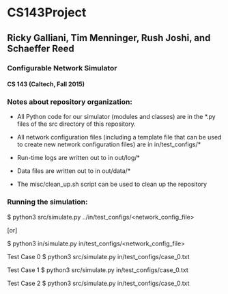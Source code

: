 # CS143Project
## Ricky Galliani, Tim Menninger, Rush Joshi, and Schaeffer Reed
### Configurable Network Simulator 
#### CS 143 (Caltech, Fall 2015)

### Notes about repository organization: 

- All Python code for our simulator (modules and classes) are in the
*.py files of the src directory of this repository.

- All network configuration files (including a template file that can be 
used to create new network configuration files) are in in/test_configs/*

- Run-time logs are written out to in out/log/*

- Data files are written out to in out/data/*

- The misc/clean_up.sh script can be used to clean up the repository

### Running the simulation:

$ python3 src/simulate.py ../in/test_configs/<network_config_file>

[or]

$ python3 in/simulate.py in/test_configs/<network_config_file>

Test Case 0
$ python3 src/simulate.py in/test_configs/case_0.txt

Test Case 1
$ python3 src/simulate.py in/test_configs/case_0.txt

Test Case 2
$ python3 src/simulate.py in/test_configs/case_0.txt

